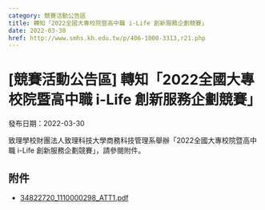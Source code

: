 ```yaml
---
category: 競賽活動公告區
title: 轉知「2022全國大專校院暨高中職 i-Life 創新服務企劃競賽」
date: 2022-03-30
href: http://www.smhs.kh.edu.tw/p/406-1000-3313,r21.php
---
```


# [競賽活動公告區] 轉知「2022全國大專校院暨高中職 i-Life 創新服務企劃競賽」

發布日期：2022-03-30

致理學校財團法人致理科技大學商務科技管理系舉辦「2022全國大專校院暨高中職 i-Life 創新服務企劃競賽」，請參閱附件。

## 附件

- [34822720_1110000298_ATT1.pdf](https://www.smhs.kh.edu.tw/var/file/0/1000/attach/15/pta_3079_7112871_29914.pdf)
